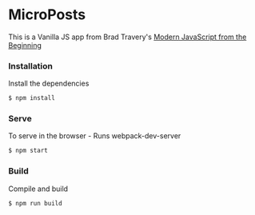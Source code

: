 # MicroPosts

This is a Vanilla JS app from Brad Travery's <a href="https://www.udemy.com/modern-javascript-from-the-beginning/"> Modern JavaScript from the Beginning</a>

### Installation

Install the dependencies

```sh
$ npm install
```

### Serve
To serve in the browser  - Runs webpack-dev-server

```sh
$ npm start
```

### Build
Compile and build

```sh
$ npm run build
```